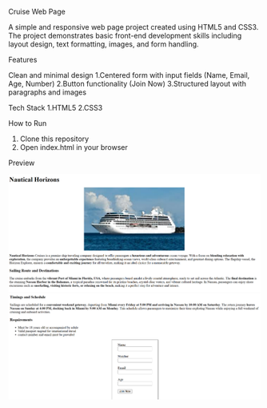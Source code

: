 Cruise Web Page

A simple and responsive web page project created using HTML5 and CSS3. The project demonstrates basic front-end development skills including layout design, text formatting, images, and form handling.

Features

Clean and minimal design
1.Centered form with input fields (Name, Email, Age, Number)
2.Button functionality (Join Now)
3.Structured layout with paragraphs and images

Tech Stack
1.HTML5
2.CSS3

How to Run
1. Clone this repository
2. Open index.html in your browser

 Preview

 
![Output 1](output1.png) ![Output 2](output2.png)
